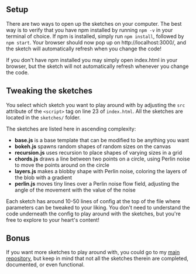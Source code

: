 ## Setup

There are two ways to open up the sketches on your computer. The best way is to verify that you have npm installed by running `npm -v` in your terminal of choice. If npm is installed, simply run `npm install`, followed by `npm start`. Your browser should now pop up on http://localhost:3000/, and the sketch will automatically refresh when you change the code!

If you don't have npm installed you may simply open index.html in your browser, but the sketch will not automatically refresh whenever you change the code.

## Tweaking the sketches

You select which sketch you want to play around with by adjusting the `src` attribute of the `<script>` tag on line 23 of `index.html`. All the sketches are located in the `sketches/` folder.

The sketches are listed here in ascending complexity:

- **base.js** is a base template that can be modified to be anything you want
- **bokeh.js** spawns random shapes of random sizes on the canvas
- **recursion.js** uses recursion to place shapes of varying sizes in a grid
- **chords.js** draws a line between two points on a circle, using Perlin noise to move the points around on the circle
- **layers.js** makes a blobby shape with Perlin noise, coloring the layers of the blob with a gradient
- **perlin.js** moves tiny lines over a Perlin noise flow field, adjusting the angle of the movement with the value of the noise

Each sketch has around 10-50 lines of config at the top of the file where parameters can be tweaked to your liking. You don't need to understand the code underneath the config to play around with the sketches, but you're free to explore to your heart's content!

## Bonus

If you want more sketches to play around with, you could go to my [main repository](https://github.com/plusk/generative-processing), but keep in mind that not all the sketches therein are completed, documented, or even functional.

